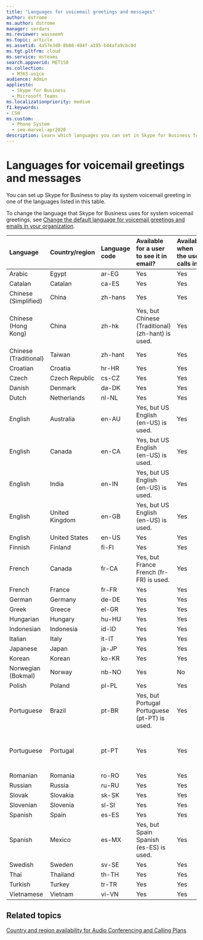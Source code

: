 ```yaml
---
title: "Languages for voicemail greetings and messages"
author: dstrome
ms.author: dstrome
manager: serdars
ms.reviewer: wasseemh
ms.topic: article
ms.assetid: 4a57e3d0-8b08-494f-a195-b44afa9cbc0d
ms.tgt.pltfrm: cloud
ms.service: msteams
search.appverid: MET150
ms.collection: 
  - M365-voice
audience: Admin
appliesto: 
  - Skype for Business
  - Microsoft Teams
ms.localizationpriority: medium
f1.keywords:
- CSH
ms.custom: 
  - Phone System
  - seo-marvel-apr2020
description: Learn which languages you can set in Skype for Business for the default system messages and voicemail greetings.
---
```


# Languages for voicemail greetings and messages

You can set up Skype for Business to play its system voicemail greeting in one of the languages listed in this table.

To change the language that Skype for Business uses for system voicemail greetings, see [Change the default language for voicemail greetings and emails in your organization](/microsoftteams/change-the-default-language-for-greetings-and-emails?toc=/skypeforbusiness/toc.json&bc=/skypeforbusiness/breadcrumb/toc.json).


|Language  |Country/region |Language code |Available for a user to see it in email? |Available when the user calls in?  |Transcription available? |
|:-----|:-----|:-----|:-----|:-----|:-----|
|Arabic  |Egypt   |ar-EG   |Yes   |Yes   |No   |
|Catalan   |Catalan   |ca-ES   |Yes   |Yes   |No   |
|Chinese (Simplified)   |China  |zh-hans   |Yes   |Yes   |Yes   |
|Chinese (Hong Kong)   |China   |zh-hk   |Yes, but Chinese (Traditional) (zh-hant) is used.  | Yes  |Yes, but Chinese (Traditional) (zh-hant) is used.   |
|Chinese (Traditional)   |Taiwan   |zh-hant   |Yes   |Yes   |No  |
|Croatian |Croatia   |hr-HR  |Yes  |Yes   |No   |
|Czech  |Czech Republic   |cs-CZ   |Yes   |Yes   |No   |
|Danish  |Denmark   |da-DK  |Yes   |Yes   |No   |
|Dutch   |Netherlands   |nl-NL  |Yes   |Yes   |No   |
|English   |Australia   |en-AU   |Yes, but US English (en-US) is used.  |Yes  |Yes, but US English (en-US) is used. |
|English   |Canada   |en-CA   |Yes, but US English (en-US) is used.  |Yes  |Yes, but US English (en-US) is used.   |
|English   |India  |en-IN   |Yes, but US English (en-US) is used.   |Yes   |Yes, but US English (en-US) is used.  |
|English   |United Kingdom   |en-GB   |Yes, but US English (en-US) is used.   |Yes   |Yes, but US English (en-US) is used.   |
|English  |United States   |en-US   |Yes  |Yes  |Yes  |
|Finnish   |Finland   |fi-Fl  |Yes  |Yes  |No  |
|French   |Canada   |fr-CA  |Yes, but France French (fr-FR) is used.  |Yes  |Yes, but France French (fr-FR) is used.  |
|French   |France   |fr-FR  |Yes  |Yes  |Yes  |
|German   |Germany   |de-DE   |Yes   |Yes  |Yes   |
|Greek  |Greece   |el-GR   |Yes   |Yes   |No   |
|Hungarian  |Hungary   |hu-HU   |Yes   |Yes  |No   |
|Indonesian  |Indonesia   |id-ID   |Yes   |Yes   |No  |
|Italian   |Italy   |it-IT   |Yes  |Yes   |Yes   |
|Japanese   |Japan   |ja-JP   |Yes   |Yes   |Yes   |
|Korean   |Korean   |ko-KR   |Yes  |Yes   |No   |
|Norwegian (Bokmal)   |Norway  |nb-NO   |Yes   |No  |No   |
|Polish   |Poland   |pl-PL   |Yes   | Yes  |No   |
|Portuguese   |Brazil   |pt-BR   |Yes, but Portugal Portuguese (pt-PT) is used.   |Yes  |Yes  |
|Portuguese  |Portugal  |pt-PT   |Yes   |Yes   |Yes, but Brazil Portuguese (pt-BR) is used.   |
|Romanian |Romania   |ro-RO  |Yes   |Yes   |No   |
|Russian  |Russia   |ru-RU  |Yes   |Yes   |No   |
|Slovak  |Slovakia   |sk-SK  |Yes   |Yes  |No   |
|Slovenian  |Slovenia  |sl-SI   |Yes   |Yes   |No   |
|Spanish   |Spain   |es-ES   |Yes   |Yes   |Yes   |
|Spanish   |Mexico   |es-MX   |Yes, but Spain Spanish (es-ES) is used.   |Yes   |Yes, but Spain Spanish (es-ES) is used.   |
|Swedish   |Sweden   |sv-SE   |Yes   |Yes   |No   |
|Thai  |Thailand   |th-TH   |Yes   |Yes   |No   |
|Turkish   |Turkey   |tr-TR   |Yes   |Yes   |No   |
|Vietnamese  |Vietnam   |vi-VN   |Yes   |Yes   |No   |

## Related topics

[Country and region availability for Audio Conferencing and Calling Plans](/microsoftteams/country-and-region-availability-for-audio-conferencing-and-calling-plans/country-and-region-availability-for-audio-conferencing-and-calling-plans?toc=/skypeforbusiness/toc.json&bc=/skypeforbusiness/breadcrumb/toc.json)
